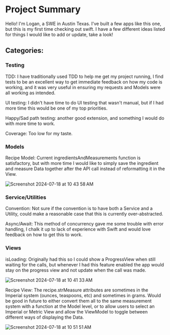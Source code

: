 # Project Summary

Hello! I'm Logan, a SWE in Austin Texas. I've built a few apps like this one, but this is my first time checking out swift. I have a few different ideas listed for things I would like to add or update, take a look!

## Categories: 

### Testing

TDD: I have traditionally used TDD to help me get my project running, I find tests to be an excellent way to get immediate feedback on how my code is working, and it was very useful in ensuring my requests and Models were all working as intended. 

UI testing: I didn't have time to do UI testing that wasn't manual, but if I had more time this would be one of my top priorities.

Happy/Sad path testing: another good extension, and something I would do with more time to work. 

Coverage: Too low for my taste.

### Models

Recipe Model: Current ingredientsAndMeasurements function is satisfactory, but with more time I would like to simply save the ingredient and measure Data together after the API call instead of reformatting it in the View. 


![Screenshot 2024-07-18 at 10 43 58 AM](https://github.com/user-attachments/assets/ccf02bda-5a8d-451c-abc4-74fa6daa63f7)

### Service/Utilities

Convention: Not sure if the convention is to have both a Service and a Utility, could make a reasonable case that this is currently over-abstracted. 

Async/Await: This method of concurrency gave me some trouble with error handling, I chalk it up to lack of experience with Swift and would love feedback on how to get this to work.

### Views

isLoading: Originally had this so I could show a ProgressView when still waiting for the calls, but whenever I had this feature enabled the app would stay on the progress view and not update when the call was made.


![Screenshot 2024-07-18 at 10 41 33 AM](https://github.com/user-attachments/assets/aa9ac677-d73d-4555-9fb2-6bb3e53bcf2f)


Recipe View: The recipe.strMeasure attributes are sometimes in the Imperial system (ounces, teaspoons, etc) and sometimes in grams. Would be good in future to either convert them all to the same measurement system with a function at the Model level, or to allow users to select an Imperial or Metric View and allow the ViewModel to toggle between different ways of displaying the Data.


![Screenshot 2024-07-18 at 10 51 51 AM](https://github.com/user-attachments/assets/77a1dada-0023-4133-8b2d-c91d9e14f5d6)

   
